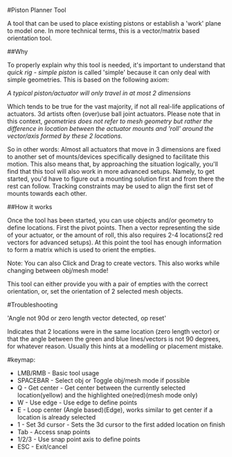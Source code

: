 #Piston Planner Tool  
  
A tool that can be used to place existing pistons or establish a 'work' plane to model one. In more technical terms, this is a vector/matrix based orientation tool.  
  
##Why  
  
To properly explain why this tool is needed, it's important to understand that *quick rig - simple piston* is called 'simple' because it can only deal with simple geometries. This is based on the following axiom:  
  
*A typical piston/actuator will only travel in at most 2 dimensions*  
  
Which tends to be true for the vast majority, if not all real-life applications of actuators. 3d artists often (over)use ball joint actuators. Please note that in this context, *geometries does not refer to mesh geometry but rather the difference in location between the actuator mounts and 'roll' around the vector/axis formed by these 2 locations.*  
  
So in other words: Almost all actuators that move in 3 dimensions are fixed to another set of mounts/devices specifically designed to facilitate this motion. This also means that, by approaching the situation logically, you'll find that this tool will also work in more advanced setups. Namely, to get started, you'd have to figure out a mounting solution first and from there the rest can follow. Tracking constraints may be used to align the first set of mounts towards each other.  
  
  
##How it works  
  
Once the tool has been started, you can use objects and/or geometry to define locations. First the pivot points. Then a vector representing the side of your actuator, or the amount of roll, this also requires 2-4 locations(2 red vectors for advanced setups). At this point the tool has enough information to form a matrix which is used to orient the empties.  
  
Note: You can also Click and Drag to create vectors. This also works while changing between obj/mesh mode!  
  
This tool can either provide you with a pair of empties with the correct orientation, or, set the orientation of 2 selected mesh objects.  
  
#Troubleshooting  
  
'Angle not 90d or zero length vector detected, op reset'  
  
Indicates that 2 locations were in the same location (zero length vector) or that the angle between the green and blue lines/vectors is not 90 degrees, for whatever reason. Usually this hints at a modelling or placement mistake.  
  
  
#keymap:  
* LMB/RMB - Basic tool usage  
* SPACEBAR - Select obj or Toggle obj/mesh mode if possible  
* Q - Get center - Get center between the currently selected location(yellow) and the highlighted one(red)(mesh mode only)  
* W - Use edge - Use edge to define points  
* E - Loop center (Angle based)(Edge), works similar to get center if a location is already selected  
* 1 - Set 3d cursor - Sets the 3d cursor to the first added location on finish  
* Tab - Access snap points  
* 1/2/3 - Use snap point axis to define points  
* ESC - Exit/cancel  
